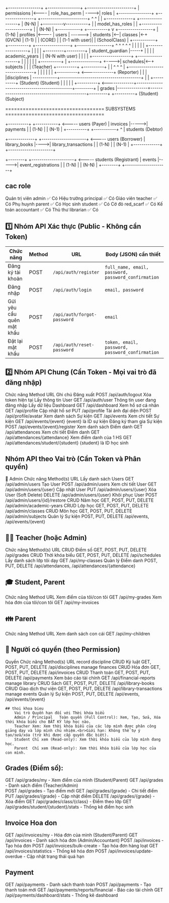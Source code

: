 +----------------+ +----------------+ +-----------------------+
| permissions |<---- | role_has_perm | ---->| roles |
+----------------+ +----------------+ +-----------------------+
^ ^
| |
+-------------+ +-----------------+
| (N-N) |
+----------v-----------+ |
| model_has_roles | |
+----------------------+ |
| (N-N) |
+-----------+ +----------+ v +-----------------+ | (1-N)
| profiles |<---- | users | ------> | students |<--| classes |<-+ (GVCN)
| (1-1) | | (CORE) | | (1-1 with user)| | (SchoolClass) |
+-----------+ +----------+ +-----------------+ +-----------------+
^ ^ ^ ^ ^
| | | | |
+------------------+ | | | | +---------+---------+
| student_guardian |-----+ | | | | academic_years |
| (N-N with user) | | | | +-------------------+
+------------------+ | | |
| | | +----------+
| +--------------+ +---->| schedules|<--+ subjects |
| | (Teacher) +----------+ +----------+
| | ^ ^ ^
| +-------------------------------+ | |
| | | |
+----------+ <-------------+ (Reporter) | | |
|disciplines | ------------+----------------------------------------+ | |
+----------+ (Student) (Student) | |
| | |
+----------+ <-------------+----------------------------------------------+---------+
| grades |---------------+----------------------------------------------+---------+
+----------+ (Student) (Subject)

================================== SUBSYSTEMS ==================================

+----------+ +-----------+ <----- users (Payer)
| invoices |----->| payments |
| (1-N) | | (N-1) |
+----------+ +-----------+
^
|
students (Debtor)

+-------------+ +----------------------+ <----- users (Borrower)
| library_books |---->| library_transactions |
| (1-N) | | (N-1) |
+-------------+ +----------------------+

+--------+ +---------------------+ <----- students (Registrant)
| events |----->| event_registrations |
| (1-N) | | (N-N) |
+--------+ +---------------------+

## cac role

Quản trị viên admin ✅ Có
Hiệu trưởng principal ✅ Có
Giáo viên teacher ✅ Có
Phụ huynh parent ✅ Có
Học sinh student ✅ Có
Cờ đỏ red_scarf ✅ Có
Kế toán accountant ✅ Có
Thủ thư librarian ✅ Có

## 1️⃣ Nhóm API Xác thực (Public - Không cần Token)

| Chức năng                 | Method | URL                         | Body (JSON) cần thiết                               |
| ------------------------- | ------ | --------------------------- | --------------------------------------------------- |
| Đăng ký tài khoản         | POST   | `/api/auth/register`        | `full_name, email, password, password_confirmation` |
| Đăng nhập                 | POST   | `/api/auth/login`           | `email, password`                                   |
| Gửi yêu cầu quên mật khẩu | POST   | `/api/auth/forgot-password` | `email`                                             |
| Đặt lại mật khẩu          | POST   | `/api/auth/reset-password`  | `token, email, password, password_confirmation`     |

## 2️⃣ Nhóm API Chung (Cần Token - Mọi vai trò đã đăng nhập)

Chức năng Method URL Ghi chú
Đăng xuất POST /api/auth/logout Xóa token hiện tại
Lấy thông tin User GET /api/auth/user Thông tin user đang đăng nhập
Lấy dữ liệu Dashboard GET /api/dashboard
Xem hồ sơ cá nhân GET /api/profile
Cập nhật hồ sơ PUT /api/profile
Tải ảnh đại diện POST /api/profile/avatar
Xem danh sách Sự kiện GET /api/events
Xem chi tiết Sự kiện GET /api/events/{event} {event} là ID sự kiện
Đăng ký tham gia Sự kiện POST /api/events/{event}/register
Xem danh sách Điểm danh GET /api/attendances
Xem chi tiết Điểm danh GET /api/attendances/{attendance}
Xem điểm danh của 1 HS GET /api/attendances/student/{student} {student} là ID học sinh

## Nhóm API theo Vai trò (Cần Token và Phân quyền)

👑 Admin
Chức năng Method(s) URL
Lấy danh sách Users GET /api/admin/users
Tạo User POST /api/admin/users
Xem chi tiết User GET /api/admin/users/{user}
Cập nhật User PUT /api/admin/users/{user}
Xóa User (Soft Delete) DELETE /api/admin/users/{user}
Khôi phục User POST /api/admin/users/{id}/restore
CRUD Năm học GET, POST, PUT, DELETE /api/admin/academic-years
CRUD Lớp học GET, POST, PUT, DELETE /api/admin/classes
CRUD Môn học GET, POST, PUT, DELETE /api/admin/subjects
Quản lý Sự kiện POST, PUT, DELETE /api/events, /api/events/{event}

## 👨‍🏫 Teacher (hoặc Admin)

Chức năng Method(s) URL
CRUD Điểm số GET, POST, PUT, DELETE /api/grades
CRUD Thời khóa biểu GET, POST, PUT, DELETE /api/schedules
Lấy danh sách lớp tôi dạy GET /api/my-classes
Quản lý Điểm danh POST, PUT, DELETE /api/attendances, /api/attendances/{attendance}

## 🎓 Student, Parent

Chức năng Method URL
Xem điểm của tôi/con tôi GET /api/my-grades
Xem hóa đơn của tôi/con tôi GET /api/my-invoices

## 👪 Parent

Chức năng Method URL
Xem danh sách con cái GET /api/my-children

## 🔑 Người có quyền (theo Permission)

Quyền Chức năng Method(s) URL
record discipline CRUD Kỷ luật GET, POST, PUT, DELETE /api/disciplines
manage finances CRUD Hóa đơn GET, POST, PUT, DELETE /api/invoices
CRUD Thanh toán GET, POST, PUT, DELETE /api/payments
Xem báo cáo tài chính GET /api/financial-reports
manage library CRUD Sách GET, POST, PUT, DELETE /api/library-books
CRUD Giao dịch thư viện GET, POST, PUT, DELETE /api/library-transactions
manage events Quản lý Sự kiện POST, PUT, DELETE /api/events, /api/events/{event}

```
## thoi khoa bieu
    Vai trò	Quyền hạn đối với Thời khóa biểu
    Admin / Principal	Toàn quyền (Full Control): Xem, Tạo, Sửa, Xóa thời khóa biểu cho BẤT KỲ lớp học nào.
    Teacher	Xem: Xem thời khóa biểu của các lớp mình được phân công giảng dạy và lớp mình chủ nhiệm.<br>Giới hạn: Không thể tự ý tạo/sửa/xóa (trừ khi được cấp quyền đặc biệt).
    Student	Chỉ xem (Read-only): Xem thời khóa biểu của lớp mình đang học.
    Parent	Chỉ xem (Read-only): Xem thời khóa biểu của lớp học của con mình.
```

## Grades (Điểm số):

GET /api/grades/my - Xem điểm của mình (Student/Parent)
GET /api/grades - Danh sách điểm (Teacher/Admin)  
POST /api/grades - Tạo điểm mới
GET /api/grades/{grade} - Chi tiết điểm
PUT /api/grades/{grade} - Cập nhật điểm
DELETE /api/grades/{grade} - Xóa điểm
GET /api/grades/class/{class} - Điểm theo lớp
GET /api/grades/student/{student}/stats - Thống kê điểm học sinh

## Invoice Hoa don

GET /api/invoices/my - Hóa đơn của mình (Student/Parent)
GET /api/invoices - Danh sách hóa đơn (Admin/Accountant)
POST /api/invoices - Tạo hóa đơn
POST /api/invoices/bulk-create - Tạo hóa đơn hàng loạt
GET /api/invoices/statistics - Thống kê hóa đơn
POST /api/invoices/update-overdue - Cập nhật trạng thái quá hạn

## Payment

GET /api/payments - Danh sách thanh toán
POST /api/payments - Tạo thanh toán mới
GET /api/payments/reports/financial - Báo cáo tài chính
GET /api/payments/dashboard/stats - Thống kê dashboard
